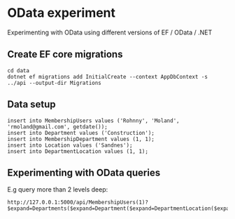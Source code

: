 # OData experiment
Experimenting with OData using different versions of EF / OData / .NET

## Create EF core migrations
````
cd data
dotnet ef migrations add InitialCreate --context AppDbContext -s ../api --output-dir Migrations
````

## Data setup
````
insert into MembershipUsers values ('Rohnny', 'Moland', 'rmoland@gmail.com', getdate());
insert into Department values ('Construction');
insert into MembershipDepartment values (1, 1);
insert into Location values ('Sandnes');
insert into DepartmentLocation values (1, 1);
````

## Experimenting with OData queries
E.g query more than 2 levels deep:
````
http://127.0.0.1:5000/api/MembershipUsers(1)?$expand=Departments($expand=Department($expand=DepartmentLocation($expand=Location)))
````
